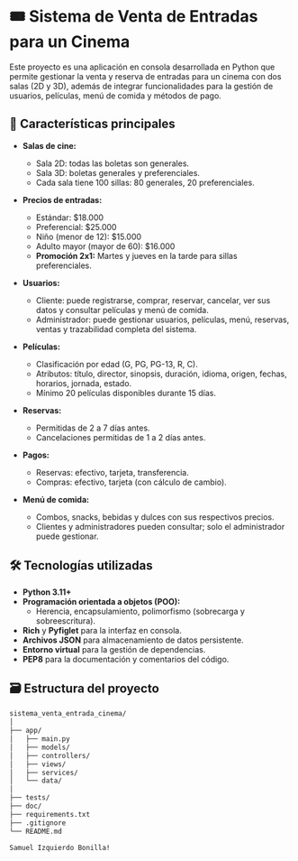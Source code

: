 # 🎟️ Sistema de Venta de Entradas para un Cinema

Este proyecto es una aplicación en consola desarrollada en Python que permite gestionar la venta y reserva de entradas para un cinema con dos salas (2D y 3D), además de integrar funcionalidades para la gestión de usuarios, películas, menú de comida y métodos de pago.

## 🧩 Características principales

- **Salas de cine:**  
  - Sala 2D: todas las boletas son generales.  
  - Sala 3D: boletas generales y preferenciales.  
  - Cada sala tiene 100 sillas: 80 generales, 20 preferenciales.

- **Precios de entradas:**  
  - Estándar: $18.000  
  - Preferencial: $25.000  
  - Niño (menor de 12): $15.000  
  - Adulto mayor (mayor de 60): $16.000  
  - **Promoción 2x1:** Martes y jueves en la tarde para sillas preferenciales.

- **Usuarios:**  
  - Cliente: puede registrarse, comprar, reservar, cancelar, ver sus datos y consultar películas y menú de comida.  
  - Administrador: puede gestionar usuarios, películas, menú, reservas, ventas y trazabilidad completa del sistema.  

- **Películas:**  
  - Clasificación por edad (G, PG, PG-13, R, C).  
  - Atributos: título, director, sinopsis, duración, idioma, origen, fechas, horarios, jornada, estado.  
  - Mínimo 20 películas disponibles durante 15 días.

- **Reservas:**  
  - Permitidas de 2 a 7 días antes.  
  - Cancelaciones permitidas de 1 a 2 días antes.

- **Pagos:**  
  - Reservas: efectivo, tarjeta, transferencia.  
  - Compras: efectivo, tarjeta (con cálculo de cambio).

- **Menú de comida:**  
  - Combos, snacks, bebidas y dulces con sus respectivos precios.  
  - Clientes y administradores pueden consultar; solo el administrador puede gestionar.

## 🛠️ Tecnologías utilizadas

- **Python 3.11+**
- **Programación orientada a objetos (POO):**  
  - Herencia, encapsulamiento, polimorfismo (sobrecarga y sobreescritura).
- **Rich** y **Pyfiglet** para la interfaz en consola.
- **Archivos JSON** para almacenamiento de datos persistente.
- **Entorno virtual** para la gestión de dependencias.
- **PEP8** para la documentación y comentarios del código.

## 🗃️ Estructura del proyecto

```bash
sistema_venta_entrada_cinema/
│
├── app/
│   ├── main.py
│   ├── models/
│   ├── controllers/
│   ├── views/
│   ├── services/
│   └── data/
│
├── tests/
├── doc/
├── requirements.txt
├── .gitignore
└── README.md

Samuel Izquierdo Bonilla!